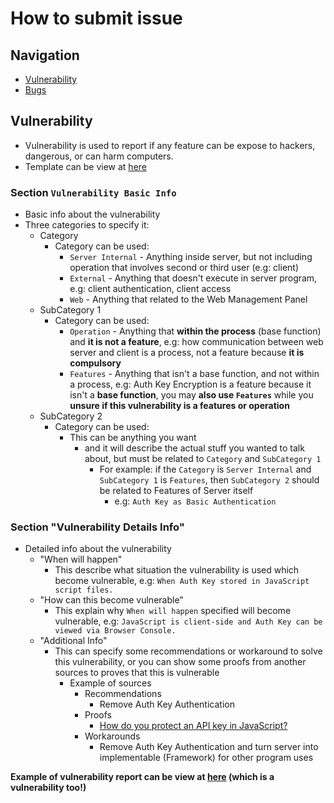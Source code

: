 # How to submit issue


## Navigation
- [Vulnerability](#vulnerability)
- [Bugs](#bugs)


## Vulnerability
- Vulnerability is used to report if any feature can be expose to hackers, dangerous, or can harm computers.
- Template can be view at [here](https://github.com/AFEIJIAN/PyPosts/blob/master/.github/ISSUE_TEMPLATE/vulnerability-report.md)

### Section `Vulnerability Basic Info`
- Basic info about the vulnerability
- Three categories to specify it:
  - Category
    - Category can be used:
      - `Server Internal` - Anything inside server, but not including operation that involves second or third user (e.g: client)
      - `External` - Anything that doesn't execute in server program, e.g: client authentication, client access
      - `Web` - Anything that related to the Web Management Panel
  - SubCategory 1
    - Category can be used:
      - `Operation` - Anything that **within the process** (base function) and **it is not a feature**, e.g: how communication between web server and client is a process, not a feature because **it is compulsory**
      - `Features` - Anything that isn't a base function, and not within a process, e.g: Auth Key Encryption is a feature because it isn't a **base function**, you may **also use `Features`** while you **unsure if this vulnerability is a features or operation**
  - SubCategory 2
    - Category can be used:
      - This can be anything you want
        - and it will describe the actual stuff you wanted to talk about, but must be related to `Category` and `SubCategory 1`
          - For example: if the `Category` is `Server Internal` and `SubCategory 1` is `Features`, then `SubCategory 2` should be related to Features of Server itself
            - e.g: `Auth Key as Basic Authentication`

### Section "Vulnerability Details Info"
- Detailed info about the vulnerability
  - "When will happen"
    - This describe what situation the vulnerability is used which become vulnerable, e.g: `When Auth Key stored in JavaScript script files.`
  - "How can this become vulnerable"
    - This explain why `When will happen` specified will become vulnerable, e.g: `JavaScript is client-side and Auth Key can be viewed via Browser Console.`
  - "Additional Info"
    - This can specify some recommendations or workaround to solve this vulnerability, or you can show some proofs from another sources to proves that this is vulnerable
      - Example of sources
        - Recommendations
          - Remove Auth Key Authentication
        - Proofs
          - [How do you protect an API key in JavaScript?](https://hashnode.com/post/how-do-you-protect-an-api-key-in-javascript-ciibz8foj01fqj3xtsyxbc5ga)
        - Workarounds
          - Remove Auth Key Authentication and turn server into implementable (Framework) for other program uses

**Example of vulnerability report can be view at [here](https://github.com/AFEIJIAN/PyPosts/issues/1) (which is a vulnerability too!)**
